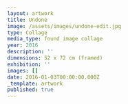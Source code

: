 ```yaml
---
layout: artwork
title: Undone
image: /assets/images/undone-edit.jpg
type: Collage
media_type: found image collage
year: 2016
description: ''
dimensions: ​52 x 72 cm (framed)
exhibition: ''
images: []
date: 2016-01-03T00:00:00.000Z
_template: artwork
published: true
---
```


